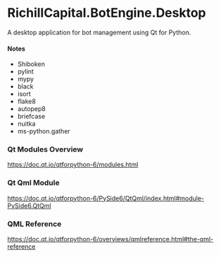 # RichillCapital.BotEngine.Desktop

A desktop application for bot management using Qt for Python.






#### Notes
- Shiboken
- pylint
- mypy
- black
- isort
- flake8
- autopep8
- briefcase
- nuitka
- ms-python.gather

### Qt Modules Overview
https://doc.qt.io/qtforpython-6/modules.html

### Qt Qml Module
https://doc.qt.io/qtforpython-6/PySide6/QtQml/index.html#module-PySide6.QtQml

### QML Reference
https://doc.qt.io/qtforpython-6/overviews/qmlreference.html#the-qml-reference
